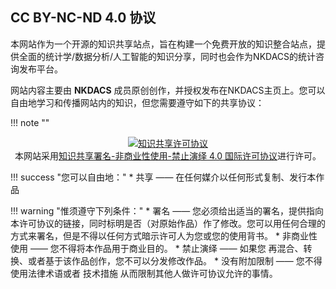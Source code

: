 ## CC BY-NC-ND 4.0 协议

本网站作为一个开源的知识共享站点，旨在构建一个免费开放的知识整合站点，提供全面的统计学/数据分析/人工智能的知识分享，同时也会作为NKDACS的统计咨询发布平台。

网站内容主要由 **NKDACS** 成员原创创作，并授权发布在NKDACS主页上。您可以自由地学习和传播网站内的知识，但您需要遵守如下的共享协议：

!!! note ""
    <div align="center"><a rel="license" target=blank href="https://creativecommons.org/licenses/by-nc-nd/4.0/deed.zh"><img alt="知识共享许可协议" style="border-width:0" src="https://i.creativecommons.org/l/by-nc-nd/4.0/88x31.png" /></a><br />本网站采用<a rel="license" target=blank href="https://creativecommons.org/licenses/by-nc-nd/4.0/deed.zh">知识共享署名-非商业性使用-禁止演绎 4.0 国际许可协议</a>进行许可。</div>

!!! success "您可以自由地："
    * 共享 —— 在任何媒介以任何形式复制、发行本作品

!!! warning "惟须遵守下列条件："
    * 署名 —— 您必须给出适当的署名，提供指向本许可协议的链接，同时标明是否（对原始作品）作了修改。您可以用任何合理的方式来署名，但是不得以任何方式暗示许可人为您或您的使用背书。
    * 非商业性使用 —— 您不得将本作品用于商业目的。
    * 禁止演绎 —— 如果您 再混合、转换、或者基于该作品创作，您不可以分发修改作品。
    * 没有附加限制 —— 您不得使用法律术语或者 技术措施 从而限制其他人做许可协议允许的事情。